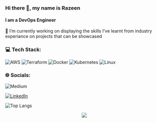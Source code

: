 ### Hi there 👋, my name is Razeen
#### I am a DevOps Engineer

<!--- add banner (link) --->

🔭 I’m currently working on displaying the skills I've learnt from industry experiance on projects that can be showcased

### 💻 Tech Stack:  
![AWS](https://img.shields.io/badge/AWS-ff9900?style=for-the-badge&logo=amazonwebservices&logoColor=ff9900&logoSize=auto&labelColor=black)
![Terraform](https://img.shields.io/badge/terraform-%235835CC.svg?style=for-the-badge&logo=terraform&logoColor=844FBA&logoSize=auto&labelColor=black)
![Docker](https://img.shields.io/badge/docker-%230db7ed.svg?style=for-the-badge&logo=docker&logoColor=2496ED&logoSize=auto&labelColor=black)
![Kubernetes](https://img.shields.io/badge/kubernetes-%23326ce5.svg?style=for-the-badge&logo=kubernetes&logoColor=326CE5&logoSize=auto&labelColor=black)
![Linux](https://img.shields.io/badge/Linux-FCC624?style=for-the-badge&logo=linux&logoColor=FCC624&logoSize=auto&labelColor=black)


### 🌐 Socials:
<!--- [<img src='https://cdn.jsdelivr.net/npm/simple-icons@3.0.1/icons/github.svg' alt='github' height='40'>](https://github.com/Razeen-Abdal-Rahman) --->
![Medium](https://img.shields.io/badge/%40RazeenAbdalRahman-black?style=for-the-badge&logo=Medium&logoSize=auto&link=https://medium.com/razeen.abdal-rahman)

<a href="https://www.linkedin.com/in/razeen-abdal-rahman/" target="_blank"><img alt="LinkedIn" src="https://img.shields.io/badge/@RazeenAbdalRahman-0A66C2?style=for-the-badge&logo=linkedin&logoColor=0A66C2&logoSize=auto&labelColor=black"></a>
<!-- ![LinkedIn](https://img.shields.io/badge/%40RazeenAbdalRahman-0A66C2?style=for-the-badge&logo=linkedin&logoColor=0A66C2&logoSize=auto&labelColor=black&link=https/www.linkedin.com/in/razeen-abdal-rahman/) --->

<!--- ### 📊 GitHub Stats: --->
<!--- [![trophy](https://github-profile-trophy.vercel.app/?username=Razeen-Abdal-Rahman)](https://github.com/ryo-ma/github-profile-trophy&show_icons=true&theme=radical) --->
![Top Langs](https://github-readme-stats.vercel.app/api/top-langs/?username=Razeen-Abdal-Rahman&show_icons=true&layout=compact&count_private=true&theme=transparent)  
<!---![GitHub stats](https://github-readme-stats.vercel.app/api?username=Razeen-Abdal-Rahman&show_icons=true&count_private=true&show_icons=true&theme=transparent)  
![GitHub streak stats](https://github-readme-streak-stats.herokuapp.com/?user=Razeen-Abdal-Rahman&show_icons=true&theme=transparent) --->

<p align="center">
  <img src="https://komarev.com/ghpvc/?username=Razeen-Abdal-Rahman&color=green&style=for-the-badge" />
</p>
